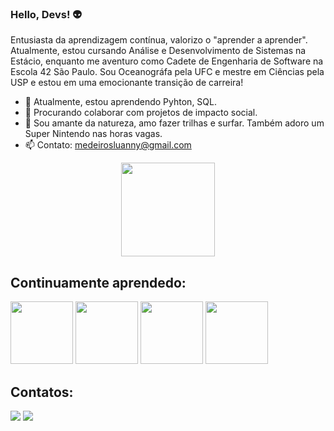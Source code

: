 ### Hello, Devs! 👽

Entusiasta da aprendizagem contínua, valorizo o "aprender a aprender". Atualmente, estou cursando Análise e Desenvolvimento de Sistemas na Estácio, enquanto me aventuro como Cadete de Engenharia de Software na Escola 42 São Paulo. Sou Oceanográfa pela UFC e mestre em Ciências pela USP e estou em uma emocionante transição de carreira!

- 🌱 Atualmente, estou aprendendo Pyhton, SQL.
- 👯 Procurando colaborar com projetos de impacto social.
- 🌊 Sou amante da natureza, amo fazer trilhas e surfar. Também adoro um Super Nintendo nas horas vagas.
- 📫 Contato: medeirosluanny@gmail.com

<div style="display: flex; justify-content: center;">
  <a href="https://github.com/luannylucena">
    <img loading="lazy" height="150em" src="https://github-readme-stats.vercel.app/api/top-langs/?username=luannylucena&layout=compact&langs_count=7&theme=dracula"/>
  </a>
</div>

## Continuamente aprendedo:

<img src="https://cdn.jsdelivr.net/gh/devicons/devicon/icons/c/c-original.svg" width="100" height="100" /> <img src="https://cdn.jsdelivr.net/gh/devicons/devicon/icons/linux/linux-original.svg" width="100" height="100" />  <img src="https://cdn.jsdelivr.net/gh/devicons/devicon/icons/python/python-original.svg" width="100" height="100" /> <img src="https://cdn.jsdelivr.net/gh/devicons/devicon/icons/git/git-original.svg" width="100" height="100" />
          

## Contatos:

<div>
<a href = "mailto:medeirosluanny@gmail.com"><img loading="lazy" src="https://img.shields.io/badge/Gmail-D14836?style=for-the-badge&logo=gmail&logoColor=white" target="_blank"></a>
<a href="https://www.linkedin.com/in/luannylucena" target="_blank"><img loading="lazy" src="https://img.shields.io/badge/-LinkedIn-%230077B5?style=for-the-badge&logo=linkedin&logoColor=white" target="_blank"></a>   
</div>
